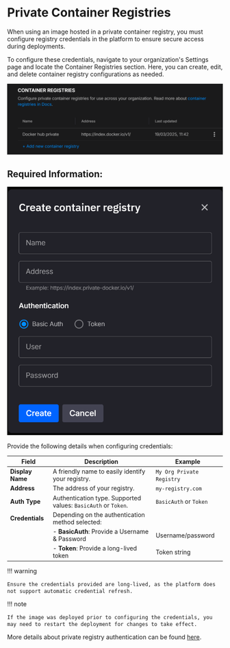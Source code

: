 
# Private Container Registries

When using an image hosted in a private container registry, you must configure registry credentials in the platform to ensure secure access during deployments.

To configure these credentials, navigate to your organization's Settings page and locate the Container Registries section. Here, you can create, edit, and delete container registry configurations as needed.

![Settings](../images/container-registies/container-registries-settings.png)

## Required Information:

![Create](../images/container-registies/container-registries-create.png)

Provide the following details when configuring credentials:

| Field           | Description                                                                                           | Example                      |
|-----------------|-------------------------------------------------------------------------------------------------------|------------------------------|
| **Display Name**| A friendly name to easily identify your registry.                                                     | `My Org Private Registry`    |
| **Address**     | The address of your registry.                                                                         | `my-registry.com`            |
| **Auth Type**   | Authentication type. Supported values: `BasicAuth` or `Token`.                                        | `BasicAuth` or `Token`       |
| **Credentials** | Depending on the authentication method selected:                                                      |                              |
|                 | - **BasicAuth**: Provide a Username & Password                                                        | Username/password            |
|                 | - **Token**: Provide a long-lived token                                                               | Token string                 |

!!! warning

    Ensure the credentials provided are long-lived, as the platform does not support automatic credential refresh.

!!! note

    If the image was deployed prior to configuring the credentials, you may need to restart the deployment for changes to take effect.

More details about private registry authentication can be found [here](https://kubernetes.io/docs/tasks/configure-pod-container/pull-image-private-registry/).